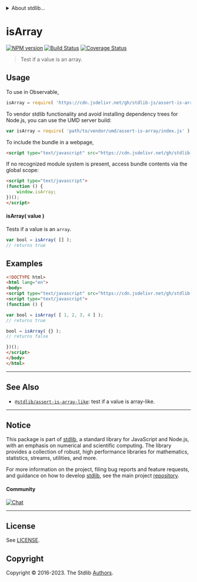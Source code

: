 <!--

@license Apache-2.0

Copyright (c) 2018 The Stdlib Authors.

Licensed under the Apache License, Version 2.0 (the "License");
you may not use this file except in compliance with the License.
You may obtain a copy of the License at

   http://www.apache.org/licenses/LICENSE-2.0

Unless required by applicable law or agreed to in writing, software
distributed under the License is distributed on an "AS IS" BASIS,
WITHOUT WARRANTIES OR CONDITIONS OF ANY KIND, either express or implied.
See the License for the specific language governing permissions and
limitations under the License.

-->


<details>
  <summary>
    About stdlib...
  </summary>
  <p>We believe in a future in which the web is a preferred environment for numerical computation. To help realize this future, we've built stdlib. stdlib is a standard library, with an emphasis on numerical and scientific computation, written in JavaScript (and C) for execution in browsers and in Node.js.</p>
  <p>The library is fully decomposable, being architected in such a way that you can swap out and mix and match APIs and functionality to cater to your exact preferences and use cases.</p>
  <p>When you use stdlib, you can be absolutely certain that you are using the most thorough, rigorous, well-written, studied, documented, tested, measured, and high-quality code out there.</p>
  <p>To join us in bringing numerical computing to the web, get started by checking us out on <a href="https://github.com/stdlib-js/stdlib">GitHub</a>, and please consider <a href="https://opencollective.com/stdlib">financially supporting stdlib</a>. We greatly appreciate your continued support!</p>
</details>

# isArray

[![NPM version][npm-image]][npm-url] [![Build Status][test-image]][test-url] [![Coverage Status][coverage-image]][coverage-url] <!-- [![dependencies][dependencies-image]][dependencies-url] -->

> Test if a value is an array.



<section class="usage">

## Usage

To use in Observable,

```javascript
isArray = require( 'https://cdn.jsdelivr.net/gh/stdlib-js/assert-is-array@umd/browser.js' )
```

To vendor stdlib functionality and avoid installing dependency trees for Node.js, you can use the UMD server build:

```javascript
var isArray = require( 'path/to/vendor/umd/assert-is-array/index.js' )
```

To include the bundle in a webpage,

```html
<script type="text/javascript" src="https://cdn.jsdelivr.net/gh/stdlib-js/assert-is-array@umd/browser.js"></script>
```

If no recognized module system is present, access bundle contents via the global scope:

```html
<script type="text/javascript">
(function () {
    window.isArray;
})();
</script>
```

#### isArray( value )

Tests if a value is an `array`.

```javascript
var bool = isArray( [] );
// returns true
```

</section>

<!-- /.usage -->

<section class="examples">

## Examples

<!-- eslint no-undef: "error" -->

```html
<!DOCTYPE html>
<html lang="en">
<body>
<script type="text/javascript" src="https://cdn.jsdelivr.net/gh/stdlib-js/assert-is-array@umd/browser.js"></script>
<script type="text/javascript">
(function () {

var bool = isArray( [ 1, 2, 3, 4 ] );
// returns true

bool = isArray( {} );
// returns false

})();
</script>
</body>
</html>
```

</section>

<!-- /.examples -->

<!-- Section for related `stdlib` packages. Do not manually edit this section, as it is automatically populated. -->

<section class="related">

* * *

## See Also

-   <span class="package-name">[`@stdlib/assert-is-array-like`][@stdlib/assert/is-array-like]</span><span class="delimiter">: </span><span class="description">test if a value is array-like.</span>

</section>

<!-- /.related -->

<!-- Section for all links. Make sure to keep an empty line after the `section` element and another before the `/section` close. -->


<section class="main-repo" >

* * *

## Notice

This package is part of [stdlib][stdlib], a standard library for JavaScript and Node.js, with an emphasis on numerical and scientific computing. The library provides a collection of robust, high performance libraries for mathematics, statistics, streams, utilities, and more.

For more information on the project, filing bug reports and feature requests, and guidance on how to develop [stdlib][stdlib], see the main project [repository][stdlib].

#### Community

[![Chat][chat-image]][chat-url]

---

## License

See [LICENSE][stdlib-license].


## Copyright

Copyright &copy; 2016-2023. The Stdlib [Authors][stdlib-authors].

</section>

<!-- /.stdlib -->

<!-- Section for all links. Make sure to keep an empty line after the `section` element and another before the `/section` close. -->

<section class="links">

[npm-image]: http://img.shields.io/npm/v/@stdlib/assert-is-array.svg
[npm-url]: https://npmjs.org/package/@stdlib/assert-is-array

[test-image]: https://github.com/stdlib-js/assert-is-array/actions/workflows/test.yml/badge.svg?branch=v0.1.1
[test-url]: https://github.com/stdlib-js/assert-is-array/actions/workflows/test.yml?query=branch:v0.1.1

[coverage-image]: https://img.shields.io/codecov/c/github/stdlib-js/assert-is-array/main.svg
[coverage-url]: https://codecov.io/github/stdlib-js/assert-is-array?branch=main

<!--

[dependencies-image]: https://img.shields.io/david/stdlib-js/assert-is-array.svg
[dependencies-url]: https://david-dm.org/stdlib-js/assert-is-array/main

-->

[chat-image]: https://img.shields.io/gitter/room/stdlib-js/stdlib.svg
[chat-url]: https://app.gitter.im/#/room/#stdlib-js_stdlib:gitter.im

[stdlib]: https://github.com/stdlib-js/stdlib

[stdlib-authors]: https://github.com/stdlib-js/stdlib/graphs/contributors

[umd]: https://github.com/umdjs/umd
[es-module]: https://developer.mozilla.org/en-US/docs/Web/JavaScript/Guide/Modules

[deno-url]: https://github.com/stdlib-js/assert-is-array/tree/deno
[umd-url]: https://github.com/stdlib-js/assert-is-array/tree/umd
[esm-url]: https://github.com/stdlib-js/assert-is-array/tree/esm
[branches-url]: https://github.com/stdlib-js/assert-is-array/blob/main/branches.md

[stdlib-license]: https://raw.githubusercontent.com/stdlib-js/assert-is-array/main/LICENSE

<!-- <related-links> -->

[@stdlib/assert/is-array-like]: https://github.com/stdlib-js/assert-is-array-like/tree/umd

<!-- </related-links> -->

</section>

<!-- /.links -->
